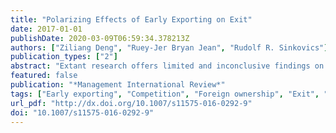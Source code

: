 ```yaml
---
title: "Polarizing Effects of Early Exporting on Exit"
date: 2017-01-01
publishDate: 2020-03-09T06:59:34.378213Z
authors: ["Ziliang Deng", "Ruey-Jer Bryan Jean", "Rudolf R. Sinkovics"]
publication_types: ["2"]
abstract: "Extant research offers limited and inconclusive findings on the effects of early exporting by new ventures. This longitudinal study examines such effects, taking into consideration the roles of competition and adaptation in international venturing and exiting. The findings alert us to the potentially negative impact of early exporting on exit. Despite the deterrent effect of exporter competition, those new ventures that engage in early international venturing are impelled to keep strategically alert and expedite their learning process, therefore prospering in the highly competitive environment. By attracting foreign investors, new ventures will be able to start exporting early, and endorsed by the knowledge advantages associated with foreign partners the rapid entrants have better continuation chances. At the same time, early exporting in a relatively less competitive environment or without foreign ownership will lead to higher exit likelihood. By highlighting the polarizing effects of early exporting in the life cycle of new ventures, this study reconciles the difference between the process model and theories on international entrepreneurship to some extent."
featured: false
publication: "*Management International Review*"
tags: ["Early exporting", "Competition", "Foreign ownership", "Exit", "Export"]
url_pdf: "http://dx.doi.org/10.1007/s11575-016-0292-9"
doi: "10.1007/s11575-016-0292-9"
---
```


